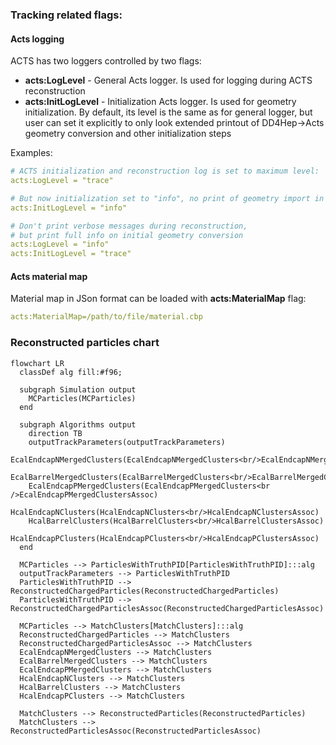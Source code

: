 ### Tracking related flags: 

#### Acts logging

ACTS has two loggers controlled by two flags: 

- **acts:LogLevel** - General Acts logger. Is used for logging during ACTS reconstruction
- **acts:InitLogLevel** - Initialization Acts logger. Is used for geometry initialization.
  By default, its level is the same as for general logger, but user can set
  it explicitly to only look extended printout of DD4Hep->Acts geometry conversion and other 
  initialization steps


Examples:

```yaml
# ACTS initialization and reconstruction log is set to maximum level:
acts:LogLevel = "trace"

# But now initialization set to "info", no print of geometry import in details
acts:InitLogLevel = "info" 

# Don't print verbose messages during reconstruction, 
# but print full info on initial geometry conversion
acts:LogLevel = "info"
acts:InitLogLevel = "trace"
```

#### Acts material map

Material map in JSon format can be loaded with **acts:MaterialMap** flag: 

```yaml
acts:MaterialMap=/path/to/file/material.cbp
```


### Reconstructed particles chart
```mermaid
flowchart LR
  classDef alg fill:#f96;
  
  subgraph Simulation output
    MCParticles(MCParticles)
  end
  
  subgraph Algorithms output
    direction TB
    outputTrackParameters(outputTrackParameters)
    EcalEndcapNMergedClusters(EcalEndcapNMergedClusters<br/>EcalEndcapNMergedClustersAssoc)
    EcalBarrelMergedClusters(EcalBarrelMergedClusters<br/>EcalBarrelMergedClusters)
    EcalEndcapPMergedClusters(EcalEndcapPMergedClusters<br />EcalEndcapPMergedClustersAssoc)
    HcalEndcapNClusters(HcalEndcapNClusters<br/>HcalEndcapNClustersAssoc)
    HcalBarrelClusters(HcalBarrelClusters<br/>HcalBarrelClustersAssoc)
    HcalEndcapPClusters(HcalEndcapPClusters<br/>HcalEndcapPClustersAssoc)
  end
  
  MCParticles --> ParticlesWithTruthPID[ParticlesWithTruthPID]:::alg
  outputTrackParameters --> ParticlesWithTruthPID  
  ParticlesWithTruthPID --> ReconstructedChargedParticles(ReconstructedChargedParticles)
  ParticlesWithTruthPID --> ReconstructedChargedParticlesAssoc(ReconstructedChargedParticlesAssoc)
  
  MCParticles --> MatchClusters[MatchClusters]:::alg
  ReconstructedChargedParticles --> MatchClusters
  ReconstructedChargedParticlesAssoc --> MatchClusters
  EcalEndcapNMergedClusters --> MatchClusters
  EcalBarrelMergedClusters --> MatchClusters
  EcalEndcapPMergedClusters --> MatchClusters
  HcalEndcapNClusters --> MatchClusters
  HcalBarrelClusters --> MatchClusters
  HcalEndcapPClusters --> MatchClusters
  
  MatchClusters --> ReconstructedParticles(ReconstructedParticles)
  MatchClusters --> ReconstructedParticlesAssoc(ReconstructedParticlesAssoc)
  
```